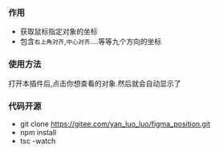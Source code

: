### 作用
* 获取鼠标指定对象的坐标
* 包含`右上角对齐`,`中心对齐`....等等九个方向的坐标

### 使用方法
打开本插件后,点击你想查看的对象.然后就会自动显示了

### 代码开源
* git clone https://gitee.com/yan_luo_luo/figma_position.git
* npm install
* tsc -watch